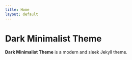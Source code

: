 ```yaml
---
title: Home
layout: default
---
```


# Dark Minimalist Theme

**Dark Minimalist Theme** is a modern and sleek Jekyll theme.